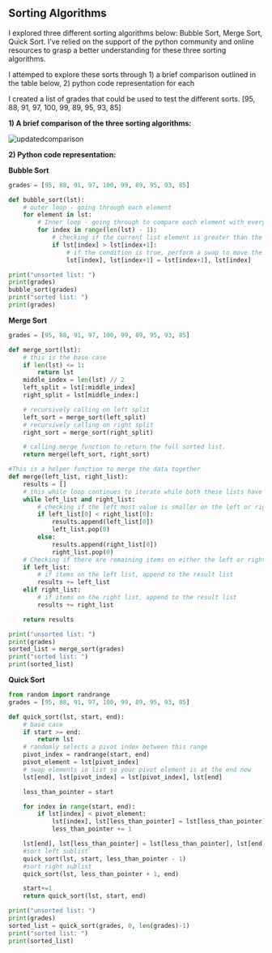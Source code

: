 ## Sorting Algorithms 
I explored three different sorting algorithms below: Bubble Sort, Merge Sort, Quick Sort. I've relied on the support of the python community and online resources to grasp a better understanding for these three sorting algorithms.

I attemped to explore these sorts through 1) a brief comparison outlined in the table below, 2) python code representation for each

I created a list of grades that could be used to test the different sorts.
[95, 88, 91, 97, 100, 99, 89, 95, 93, 85]

**1) A brief comparison of the three sorting algorithms:**

![updatedcomparison](https://user-images.githubusercontent.com/40340806/54310698-5aff9680-45a9-11e9-8cc4-7577ad33bc1a.png)

**2) Python code representation:**

**Bubble Sort**
```python
grades = [95, 88, 91, 97, 100, 99, 89, 95, 93, 85]

def bubble_sort(lst):
	# outer loop - going through each element
	for element in lst:
		# Inner loop - going through to compare each element with every other list element
		for index in range(len(lst) - 1):
			# checking if the current list element is greater than the value to the right
			if lst[index] > lst[index+1]:
				# if the condition is true, perform a swap to move the greater value to the right
				lst[index], lst[index+1] = lst[index+1], lst[index]

print("unsorted list: ")
print(grades)
bubble_sort(grades)
print("sorted list: ")
print(grades)
```


**Merge Sort**
```python
grades = [95, 88, 91, 97, 100, 99, 89, 95, 93, 85]

def merge_sort(lst):
	# this is the base case
	if len(lst) <= 1:
		return lst	
	middle_index = len(lst) // 2	
	left_split = lst[:middle_index]
	right_split = lst[middle_index:]

	# recursively calling on left split
	left_sort = merge_sort(left_split)
	# recursively calling on right split
	right_sort = merge_sort(right_split)

	# calling merge function to return the full sorted list.
	return merge(left_sort, right_sort)

#This is a helper function to merge the data together
def merge(left_list, right_list):
	results = []
	# this while loop continues to iterate while both these lists have elements in them
	while left_list and right_list:
		# checking if the left most value is smaller on the left or right list.
		if left_list[0] < right_list[0]:
			results.append(left_list[0])
			left_list.pop(0)
		else:
			results.append(right_list[0])
			right_list.pop(0)	
	# Checking if there are remaining items on either the left or right list
	if left_list:
		# if items on the left list, append to the result list
		results += left_list
	elif right_list:
		# if items on the right list, append to the result list
		results += right_list			

	return results	

print("unsorted list: ")
print(grades)
sorted_list = merge_sort(grades)
print("sorted list: ")
print(sorted_list)
```

**Quick Sort**
```python
from random import randrange
grades = [95, 88, 91, 97, 100, 99, 89, 95, 93, 85]

def quick_sort(lst, start, end):
	# base case
	if start >= end:
		return lst
	# randomly selects a pivot index between this range
	pivot_index = randrange(start, end)	
	pivot_element = lst[pivot_index]
	# swap elements in list so your pivot element is at the end now
	lst[end], lst[pivot_index] = lst[pivot_index], lst[end]

	less_than_pointer = start

	for index in range(start, end):
		if lst[index] < pivot_element:
			lst[index], lst[less_than_pointer] = lst[less_than_pointer], lst[index]
			less_than_pointer += 1

	lst[end], lst[less_than_pointer] = lst[less_than_pointer], lst[end]	
	#sort left sublist	
	quick_sort(lst, start, less_than_pointer - 1)
	#sort right sublist	
  	quick_sort(lst, less_than_pointer + 1, end)

  	start+=1
  	return quick_sort(lst, start, end)

print("unsorted list: ")
print(grades)
sorted_list = quick_sort(grades, 0, len(grades)-1)
print("sorted list: ")
print(sorted_list)	
```
